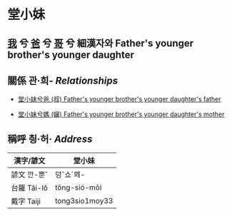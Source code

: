 # 堂小妹
## [我](member1.md) 兮 [爸](member2.md) 兮 [哥](member11.md) 兮 細漢자와 Father's younger brother's younger daughter

## 關係 관·희- _Relationships_

- [堂小妹兮爸 (叔) Father's younger brother's younger daughter's father](member11.md)

- [堂小妹兮媽 (嬸) Father's younger brother's younger daughter's mother](member34.md)



## 稱呼 칑·허· _Address_

漢字/諺文 | 堂小妹
--- | ---
諺文 깐-뿐ˆ | 덩ˆ쇼ˊᄆᆀ-
台羅 Tâi-lô | tông-sió-mōi
戴字 Taiji | tong3sio1moy33


